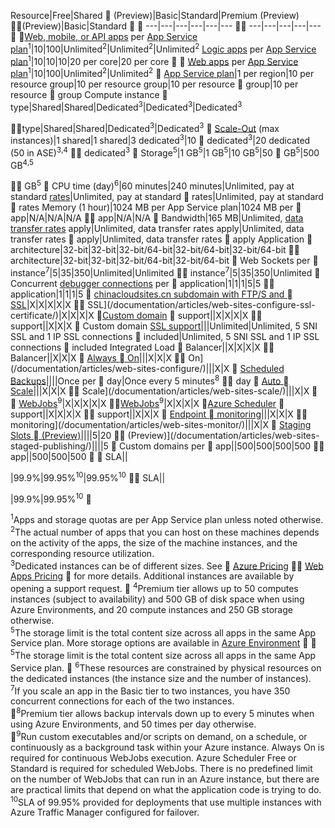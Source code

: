 Resource|Free|Shared  (Preview)|Basic|Standard|Premium (Preview)</th>  (Preview)|Basic|Standard 
 ---|---|---|---|---|---  ---|---|---|---|--- 

[Web, mobile, or API apps](/home/features/web-site/) per [App Service plan](/documentation/articles/azure-web-sites-web-hosting-plans-in-depth-overview/)<sup>1</sup>|10|100|Unlimited<sup>2</sup>|Unlimited<sup>2</sup>|Unlimited<sup>2</sup>
[Logic apps](/home/features/web-site/logic/) per [App Service plan](/documentation/articles/azure-web-sites-web-hosting-plans-in-depth-overview/)</a><sup>1</sup>|10|10|10|20 per core|20 per core


[Web apps](/home/features/web-site/) per [App Service plan](/documentation/articles/azure-web-sites-web-hosting-plans-in-depth-overview/)<sup>1</sup>|10|100|Unlimited<sup>2</sup>|Unlimited<sup>2</sup>

[App Service plan](/documentation/articles/azure-web-sites-web-hosting-plans-in-depth-overview/)|1 per region|10 per resource group|10 per resource group|10 per resource  group|10 per resource  group
Compute instance  type|Shared|Shared|Dedicated<sup>3</sup>|Dedicated<sup>3</sup>|Dedicated<sup>3</sup></p>  type|Shared|Shared|Dedicated<sup>3</sup>|Dedicated<sup>3</sup> 
[Scale-Out](/documentation/articles/web-sites-scale/) (max instances)|1 shared|1 shared|3 dedicated<sup>3</sup>|10  dedicated<sup>3</sup>|20 dedicated (50 in ASE)<sup>3,4</sup>  dedicated<sup>3</sup> 
Storage<sup>5</sup>|1 GB<sup>5</sup>|1 GB<sup>5</sup>|10 GB<sup>5</sup>|50  GB<sup>5</sup>|500 GB<sup>4,5</sup></p>  GB<sup>5</sup> 
CPU time (day)<sup>6</sup>|60 minutes|240 minutes|Unlimited, pay at standard [rates](/home/features/web-site/pricing/)</a>|Unlimited, pay at standard  rates|Unlimited, pay at standard  rates
Memory (1 hour)|1024 MB per App Service plan|1024 MB per  app|N/A|N/A|N/A  app|N/A|N/A 
Bandwidth|165 MB|Unlimited, [data transfer rates](/pricing/details/data-transfer/) apply|Unlimited, data transfer rates apply|Unlimited, data transfer rates  apply|Unlimited, data transfer rates  apply
Application  architecture|32-bit|32-bit|32-bit/64-bit|32-bit/64-bit|32-bit/64-bit  architecture|32-bit|32-bit|32-bit/64-bit|32-bit/64-bit 
Web Sockets per  instance<sup>7</sup>|5|35|350|Unlimited|Unlimited  instance<sup>7</sup>|5|35|350|Unlimited 
Concurrent [debugger connections](/documentation/articles/web-sites-dotnet-troubleshoot-visual-studio/) per  application|1|1|1|5|5  application|1|1|1|5 
[chinacloudsites.cn subdomain with FTP/S and  SSL](/documentation/articles/web-sites-configure-ssl-certificate/)|X|X|X|X|X  SSL](/documentation/articles/web-sites-configure-ssl-certificate/)|X|X|X|X 
[Custom domain](/documentation/articles/web-sites-custom-domain-name/)  support||X|X|X|X  support||X|X|X 
Custom domain [SSL support](/documentation/articles/web-sites-configure-ssl-certificate/)|||Unlimited|Unlimited, 5 SNI SSL and 1 IP SSL connections  included|Unlimited, 5 SNI SSL and 1 IP SSL connections  included
Integrated Load  Balancer||X|X|X|X  Balancer||X|X|X 
[Always  On](/documentation/articles/web-sites-configure/)|||X|X|X  On](/documentation/articles/web-sites-configure/)|||X|X 
[Scheduled Backups](/documentation/articles/web-sites-backup/)||||Once per  day|Once every 5 minutes<sup>8</sup>  day 
[Auto  Scale](/documentation/articles/web-sites-scale/)|||X|X|X  Scale](/documentation/articles/web-sites-scale/)|||X|X 
 [WebJobs](/documentation/articles/web-sites-create-web-jobs/)<sup>9</sup>|X|X|X|X|X  [WebJobs](/documentation/articles/web-sites-create-web-jobs/)<sup>9</sup>|X|X|X|X 
[Azure Scheduler](/home/features/scheduler/)  support||X|X|X|X  support||X|X|X 
[Endpoint  monitoring](/documentation/articles/web-sites-monitor/)|||X|X|X  monitoring](/documentation/articles/web-sites-monitor/)|||X|X 
[Staging Slots  (Preview)](/documentation/articles/web-sites-staged-publishing/)||||5|20  (Preview)](/documentation/articles/web-sites-staged-publishing/)||||5 
Custom domains per  app</a>||500|500|500|500  app</a>||500|500|500 
 SLA||<p>|99.9%|99.95%<sup>10</sup>|99.95%<sup>10</sup>  SLA||<p>|99.9%|99.95%<sup>10</sup> 

<sup>1</sup>Apps and storage quotas are per App Service plan unless noted otherwise.  
<sup>2</sup>The actual number of apps that you can host on these machines depends on the activity of the apps, the size of the machine instances, and the corresponding resource utilization.  
<sup>3</sup>Dedicated instances can be of different sizes. See  [Azure Pricing](/pricing/details/data-transfer/pricing/details/app-service/)  [Web Apps Pricing](/documentation/articles/web-site/#price)  for more details. Additional instances are available by opening a support request.

<sup>4</sup>Premium tier allows up to 50 computes instances (subject to availability) and 500 GB of disk space when using Azure Environments, and 20 compute instances and 250 GB storage otherwise.  
<sup>5</sup>The storage limit is the total content size across all apps in the
same App Service plan. More storage options are available in [Azure Environment](/documentation/articles/app-service-web-configure-an-app-service-environment/#storage) 


<sup>5</sup>The storage limit is the total content size across all apps in the same App Service plan.

<sup>6</sup>These resources are constrained by physical resources on the dedicated instances (the instance size and the number of instances).  
<sup>7</sup>If you scale an app in the Basic tier to two instances, you have 350 concurrent connections for each of the two instances.  

<sup>8</sup>Premium tier allows backup intervals down up to every 5 minutes when using Azure Environments, and 50 times per day otherwise.  

<sup>9</sup>Run custom executables and/or scripts on demand, on a schedule, or continuously as a background task within your Azure instance. Always On is required for continuous WebJobs execution. Azure Scheduler Free or Standard is required for scheduled WebJobs. There is no predefined limit on the number of WebJobs that can run in an Azure instance, but there are are practical limits that depend on what the application code is trying to do. 
<sup>10</sup>SLA of 99.95% provided for deployments that use multiple instances with Azure Traffic Manager configured for failover.  
